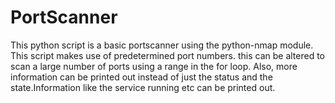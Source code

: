 # PortScanner

This  python script is a basic portscanner using the python-nmap module.
This script makes use of predetermined port numbers. this can be altered to scan a large number of ports using a range in the for loop.
Also, more information can be printed out instead of just the status and the state.Information like the service running etc can be printed out. 
